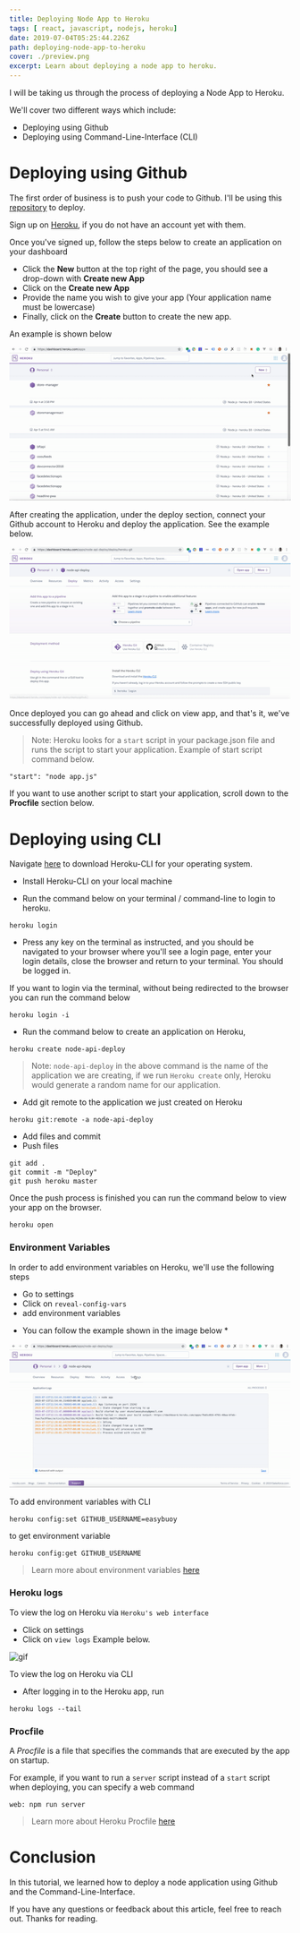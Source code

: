 ```yaml
---
title: Deploying Node App to Heroku
tags: [ react, javascript, nodejs, heroku]
date: 2019-07-04T05:25:44.226Z
path: deploying-node-app-to-heroku
cover: ./preview.png
excerpt: Learn about deploying a node app to heroku.
---
```

I will be taking us through the process of deploying a Node App to Heroku.

We'll cover two different ways  which include:
- Deploying using Github 
- Deploying using Command-Line-Interface (CLI) 


# Deploying using Github
The first order of business is to push your code to Github. I'll be using this [repository](https://github.com/Easybuoy/node-api-deploy/) to deploy.


Sign up on [Heroku](https://heroku.com), if you do not have an account yet with them.


Once you've signed up, follow the steps below to create an application on your dashboard 
- Click the **New** button at the top right of the page,  you should see a drop-down with **Create new App**
- Click on the **Create new App**
- Provide the name you wish to give your app (Your application name must be lowercase)
- Finally, click on the **Create** button to create the new app.

An example is shown below

![](./create-heroku-app.gif)

After creating the application, under the deploy section, connect your Github account to Heroku and deploy the application. See the example below.

![](./deploying.gif)

Once deployed you can go ahead and click on view app, and that's it, we've successfully deployed using Github.

> Note: Heroku looks for a `start` script in your package.json file and runs the script to start your application. Example of start script command below.

```
"start": "node app.js"
```
If you want to use another script to start your application, scroll down to the **Procfile** section below. 


# Deploying using CLI
Navigate [here](https://devcenter.heroku.com/articles/heroku-cli) to download Heroku-CLI for your operating system.


- Install Heroku-CLI on your local machine

- Run the command below on your terminal / command-line to login to heroku.

```
heroku login 
```

- Press any key on the terminal as instructed, and you should be navigated to your browser where you'll see a login page, enter your login details, close the browser and return to your terminal. You should be logged in.

If you want to login via the terminal, without being redirected to the browser you can run the command below 

```
heroku login -i
```

- Run the command below to create an application on Heroku,
 ```
heroku create node-api-deploy
``` 

> Note: `node-api-deploy` in the above command is the name of the application we are creating, if we run `Heroku create` only, Heroku would generate a random name for our application.

- Add git remote to the application we just created on Heroku

``` 
heroku git:remote -a node-api-deploy
```

- Add files and commit
- Push files 

```
git add .
git commit -m "Deploy"
git push heroku master
```
Once the push process is finished you can run the command below to view your app on the browser.
```
heroku open
```



### Environment Variables
In order to add environment variables on Heroku, we'll use the following steps
- Go to settings
- Click on `reveal-config-vars`
- add environment variables
* You can follow the example shown in the image below *

![](./environment-variables.gif)

To add environment variables with CLI
``` 
heroku config:set GITHUB_USERNAME=easybuoy
 ```

to get environment variable
```
heroku config:get GITHUB_USERNAME
```

> Learn more about environment variables [here](https://devcenter.heroku.com/articles/config-vars)

### Heroku logs
To view the log on Heroku via `Heroku's web interface` 
- Click on settings
- Click on `view logs`
Example below.

![gif](https://thepracticaldev.s3.amazonaws.com/i/52onozq39bx20m0e1p2n.gif)

To view the log on Heroku via CLI
- After logging in to the Heroku app, run 

```
heroku logs --tail
```

### Procfile
A *Procfile* is a file that specifies the commands that are executed by the app on startup.

For example, if you want to run a `server` script instead of a `start` script when deploying, you can specify a web command 
```
web: npm run server
```

> Learn more about Heroku Procfile [here](https://devcenter.heroku.com/articles/procfile)





# Conclusion
In this tutorial, we learned how to deploy a node application using Github and the Command-Line-Interface.

If you have any questions or feedback about this article, feel free to reach out.
Thanks for reading.